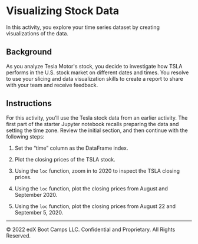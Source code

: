 # Visualizing Stock Data

In this activity, you explore your time series dataset by creating visualizations of the data.

## Background

As you analyze Tesla Motor's stock, you decide to investigate how TSLA performs in the U.S. stock market on different dates and times. You resolve to use your slicing and data visualization skills to create a report to share with your team and receive feedback.

## Instructions

For this activity, you’ll use the Tesla stock data from an earlier activity. The first part of the starter Jupyter notebook recalls preparing the data and setting the time zone. Review the initial section, and then continue with the following steps:

1. Set the “time” column as the DataFrame index.

2. Plot the closing prices of the TSLA stock.

3. Using the `loc` function, zoom in to 2020 to inspect the TSLA closing prices.

4. Using the `loc` function, plot the closing prices from August and September 2020.

5. Using the `loc` function, plot the closing prices from August 22 and September 5, 2020.

---

© 2022 edX Boot Camps LLC. Confidential and Proprietary. All Rights Reserved.
